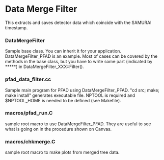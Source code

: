 # Data Merge Filter

This extracts and saves detector data which coincide with the SAMURAI
timestamp.

### DataMergeFilter
Sample base class. You can inherit it for your application.
DataMergeFilter_PFAD is an example. Most of cases can be covered by
the methods in the base class, but you have to write some part
(indicated by *****) in DataMergeFilter_XXX::Filter().

### pfad_data_filter.cc
Sample main program for PFAD using DataMergeFilter_PFAD. "cd src;
make; make install" generates executable file. NPTOOL is required and
$NPTOOL_HOME is needed to be defined (see Makefile).

### macros/pfad_run.C
sample root macro to use DataMergeFilter_PFAD. They are useful to see what
is going on in the procedure shown on Canvas. 

### macros/chkmerge.C
sample root macro to make plots from merged tree data.
